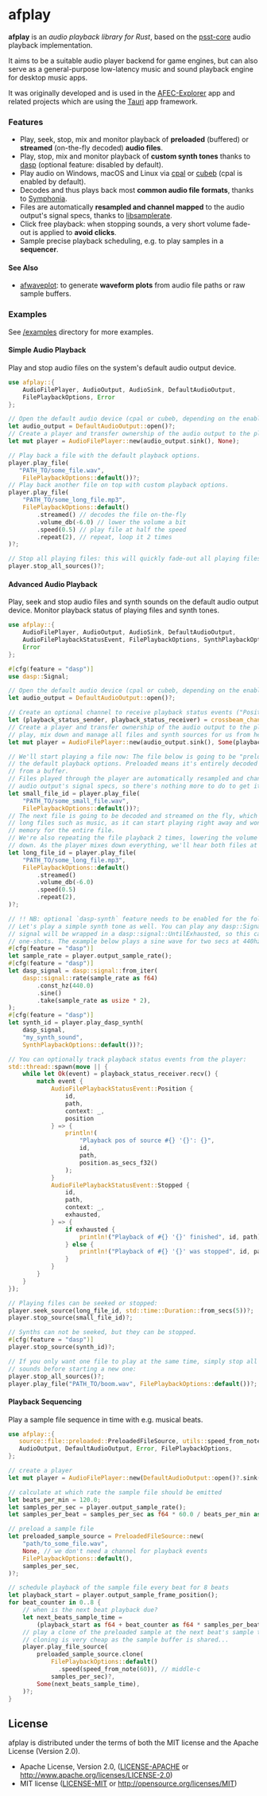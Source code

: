 ﻿# afplay

**afplay** is an *audio playback library for Rust*, based on the
[psst-core](https://github.com/jpochyla/psst/tree/master/psst-core) audio playback
implementation.

It aims to be a suitable audio player backend for game engines, but can also serve
as a general-purpose low-latency music and sound playback engine for desktop music apps.

It was originally developed and is used in the [AFEC-Explorer](https://github.com/emuell/AFEC-Explorer)
app and related projects which are using the [Tauri](https://tauri.app) app framework.

### Features

- Play, seek, stop, mix and monitor playback of **preloaded** (buffered) or **streamed**
  (on-the-fly decoded) **audio files**.
- Play, stop, mix and monitor playback of **custom synth tones** thanks to
  [dasp](https://github.com/RustAudio/dasp) (optional feature: disabled by default).
- Play audio on Windows, macOS and Linux via [cpal](https://github.com/RustAudio/cpal) or
  [cubeb](https://github.com/mozilla/cubeb) (cpal is enabled by default).
- Decodes and thus plays back most **common audio file formats**, thanks to
  [Symphonia](https://github.com/pdeljanov/Symphonia).
- Files are automatically **resampled and channel mapped** to the audio output's signal specs,
  thanks to [libsamplerate](https://github.com/Prior99/libsamplerate-sys).
- Click free playback: when stopping sounds, a very short volume fade-out is applied to
  **avoid clicks**.
- Sample precise playback scheduling, e.g. to play samples in a **sequencer**.

#### See Also

- [afwaveplot](https://github.com/emuell/afwaveplot):
 to generate **waveform plots** from audio file paths or raw sample buffers.

### Examples

See [/examples](https://github.com/emuell/afplay/tree/master/examples) directory for more examples.

#### Simple Audio Playback

Play and stop audio files on the system's default audio output device.

```rust
use afplay::{
    AudioFilePlayer, AudioOutput, AudioSink, DefaultAudioOutput,
    FilePlaybackOptions, Error
};

// Open the default audio device (cpal or cubeb, depending on the enabled output feature)
let audio_output = DefaultAudioOutput::open()?;
// Create a player and transfer ownership of the audio output to the player.
let mut player = AudioFilePlayer::new(audio_output.sink(), None);

// Play back a file with the default playback options.
player.play_file(
   "PATH_TO/some_file.wav",
    FilePlaybackOptions::default())?;
// Play back another file on top with custom playback options.
player.play_file(
    "PATH_TO/some_long_file.mp3",
    FilePlaybackOptions::default()
        .streamed() // decodes the file on-the-fly
        .volume_db(-6.0) // lower the volume a bit
        .speed(0.5) // play file at half the speed
        .repeat(2), // repeat, loop it 2 times
)?;

// Stop all playing files: this will quickly fade-out all playing files to avoid clicks.
player.stop_all_sources()?;
```

#### Advanced Audio Playback

Play, seek and stop audio files and synth sounds on the default audio output device.
Monitor playback status of playing files and synth tones.

```rust
use afplay::{
    AudioFilePlayer, AudioOutput, AudioSink, DefaultAudioOutput,
    AudioFilePlaybackStatusEvent, FilePlaybackOptions, SynthPlaybackOptions,
    Error
};

#[cfg(feature = "dasp")]
use dasp::Signal;

// Open the default audio device (cpal or cubeb, depending on the enabled output feature)
let audio_output = DefaultAudioOutput::open()?;

// Create an optional channel to receive playback status events ("Position", "Stopped" events)
let (playback_status_sender, playback_status_receiver) = crossbeam_channel::unbounded();
// Create a player and transfer ownership of the audio output to the player. The player will
// play, mix down and manage all files and synth sources for us from here.
let mut player = AudioFilePlayer::new(audio_output.sink(), Some(playback_status_sender));

// We'll start playing a file now: The file below is going to be "preloaded" because it uses
// the default playback options. Preloaded means it's entirely decoded first, then played back
// from a buffer.
// Files played through the player are automatically resampled and channel-mapped to match the
// audio output's signal specs, so there's nothing more to do to get it played:
let small_file_id = player.play_file(
    "PATH_TO/some_small_file.wav",
    FilePlaybackOptions::default())?;
// The next file is going to be decoded and streamed on the fly, which is especially handy for
// long files such as music, as it can start playing right away and won't need to allocate
// memory for the entire file.
// We're also repeating the file playback 2 times, lowering the volume and are pitching it
// down. As the player mixes down everything, we'll hear both files at the same time now:
let long_file_id = player.play_file(
    "PATH_TO/some_long_file.mp3",
    FilePlaybackOptions::default()
        .streamed()
        .volume_db(-6.0)
        .speed(0.5)
        .repeat(2),
)?;

// !! NB: optional `dasp-synth` feature needs to be enabled for the following to work !!
// Let's play a simple synth tone as well. You can play any dasp::Signal here. The passed
// signal will be wrapped in a dasp::signal::UntilExhausted, so this can be used to create
// one-shots. The example below plays a sine wave for two secs at 440hz.
#[cfg(feature = "dasp")]
let sample_rate = player.output_sample_rate();
#[cfg(feature = "dasp")]
let dasp_signal = dasp::signal::from_iter(
    dasp::signal::rate(sample_rate as f64)
        .const_hz(440.0)
        .sine()
        .take(sample_rate as usize * 2),
);
#[cfg(feature = "dasp")]
let synth_id = player.play_dasp_synth(
    dasp_signal,
    "my_synth_sound",
    SynthPlaybackOptions::default())?;

// You can optionally track playback status events from the player:
std::thread::spawn(move || {
    while let Ok(event) = playback_status_receiver.recv() {
        match event {
            AudioFilePlaybackStatusEvent::Position { 
                id, 
                path, 
                context: _, 
                position 
            } => {
                println!(
                    "Playback pos of source #{} '{}': {}",
                    id,
                    path,
                    position.as_secs_f32()
                );
            }
            AudioFilePlaybackStatusEvent::Stopped {
                id,
                path,
                context: _,
                exhausted,
            } => {
                if exhausted {
                    println!("Playback of #{} '{}' finished", id, path);
                } else {
                    println!("Playback of #{} '{}' was stopped", id, path);
                }
            }
        }
    }
});

// Playing files can be seeked or stopped:
player.seek_source(long_file_id, std::time::Duration::from_secs(5))?;
player.stop_source(small_file_id)?;

// Synths can not be seeked, but they can be stopped.
#[cfg(feature = "dasp")]
player.stop_source(synth_id)?;

// If you only want one file to play at the same time, simply stop all playing
// sounds before starting a new one:
player.stop_all_sources()?;
player.play_file("PATH_TO/boom.wav", FilePlaybackOptions::default())?;

```

#### Playback Sequencing

Play a sample file sequence in time with e.g. musical beats.

```rust
use afplay::{
   source::file::preloaded::PreloadedFileSource, utils::speed_from_note, AudioFilePlayer,
   AudioOutput, DefaultAudioOutput, Error, FilePlaybackOptions,
};

// create a player
let mut player = AudioFilePlayer::new(DefaultAudioOutput::open()?.sink(), None);

// calculate at which rate the sample file should be emitted
let beats_per_min = 120.0;
let samples_per_sec = player.output_sample_rate();
let samples_per_beat = samples_per_sec as f64 * 60.0 / beats_per_min as f64;

// preload a sample file
let preloaded_sample_source = PreloadedFileSource::new(
    "path/to_some_file.wav",
    None, // we don't need a channel for playback events
    FilePlaybackOptions::default(),
    samples_per_sec,
)?;

// schedule playback of the sample file every beat for 8 beats
let playback_start = player.output_sample_frame_position();
for beat_counter in 0..8 {
    // when is the next beat playback due?
    let next_beats_sample_time =
        (playback_start as f64 + beat_counter as f64 * samples_per_beat()) as u64;
    // play a clone of the preloaded sample at the next beat's sample time.
    // cloning is very cheap as the sample buffer is shared...
    player.play_file_source(
        preloaded_sample_source.clone(
            FilePlaybackOptions::default()
              .speed(speed_from_note(60)), // middle-c
            samples_per_sec)?,
        Some(next_beats_sample_time),
    )?;
}
```

## License

afplay is distributed under the terms of both the MIT license and the Apache License (Version 2.0).

* Apache License, Version 2.0, ([LICENSE-APACHE](LICENSE-APACHE) or http://www.apache.org/licenses/LICENSE-2.0)
* MIT license ([LICENSE-MIT](LICENSE-MIT) or http://opensource.org/licenses/MIT)


